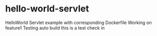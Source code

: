 # hello-world-servlet
HelloWorld Servlet example with corresponding Dockerfile
Working on feature1
Testing auto build
this is a test check in
